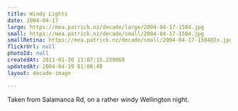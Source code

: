 ```yaml
---
title: Windy Lights
date: 2004-04-17
large: https://mea.patrick.nz/decade/large/2004-04-17-1504.jpg
small: https://mea.patrick.nz/decade/small/2004-04-17-1504.jpg
smallRetina: https://mea.patrick.nz/decade/small/2004-04-17-1504@2x.jpg
flickrUrl: null
photoId: null
createdAt: 2011-01-30 11:07:15.239869
updatedAt: 2004-04-19 01:06:48
layout: decade-image

---
```

Taken from Salamanca Rd, on a rather windy Wellington night.
